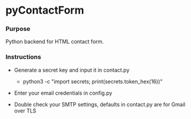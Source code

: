 # pyContactForm

### Purpose

Python backend for HTML contact form.

### Instructions

- Generate a secret key and input it in contact.py

  - python3 -c "import secrets; print(secrets.token_hex(16))"

- Enter your email credentials in config.py

- Double check your SMTP settings, defaults in contact.py are for Gmail over TLS
